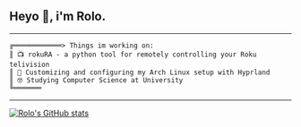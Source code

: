 ## Heyo 👋, i'm Rolo.
---
```
╔════════════> Things im working on:  
║ 📺 rokuRA - a python tool for remotely controlling your Roku telivision  
║ 🌸 Customizing and configuring my Arch Linux setup with Hyprland  
║ 🤓 Studying Computer Science at University  
╚═══════
```
---
[![Rolo's GitHub stats](https://github-readme-stats.vercel.app/api?username=Its-Rolo)](https://github.com/anuraghazra/github-readme-stats)
